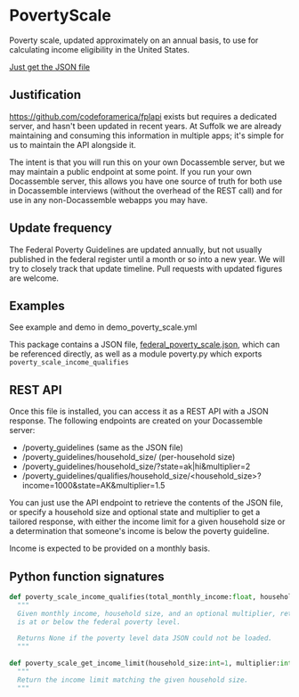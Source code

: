 # PovertyScale

Poverty scale, updated approximately on an annual basis, to use for calculating
income eligibility in the United States.

[Just get the JSON file](https://github.com/SuffolkLITLab/docassemble-PovertyScale/blob/main/docassemble/PovertyScale/data/sources/federal_poverty_scale.json)

## Justification

https://github.com/codeforamerica/fplapi exists but requires a dedicated
server, and hasn't been updated in recent years. At Suffolk we are already
maintaining and consuming this information in multiple apps; it's simple 
for us to maintain the API alongside it.

The intent is that you will run this on your own Docassemble server, but we may maintain a public endpoint
at some point. If you run your own Docassemble server, this allows you have one
source of truth for both use in Docassemble interviews (without the overhead of the REST call)
and for use in any non-Docassemble webapps you may have.

## Update frequency

The Federal Poverty Guidelines are updated annually, but not usually published in the federal register until a month or so into a new year.
We will try to closely track that update timeline. Pull requests with updated figures are welcome.

## Examples

See example and demo in demo_poverty_scale.yml

This package contains a JSON file, [federal_poverty_scale.json](https://github.com/SuffolkLITLab/docassemble-PovertyScale/blob/main/docassemble/PovertyScale/data/sources/federal_poverty_scale.json), which can be referenced directly,
as well as a module poverty.py which exports `poverty_scale_income_qualifies`

## REST API

Once this file is installed, you can access it as a REST API with
a JSON response. The following endpoints are created on your Docassemble
server:

* /poverty_guidelines (same as the JSON file)
* /poverty_guidelines/household_size/<n> (per-household size)
* /poverty_guidelines/household_size/<n>?state=ak|hi&multiplier=2
* /poverty_guidelines/qualifies/household_size/<household_size>?income=1000&state=AK&multiplier=1.5

You can just use the API endpoint to retrieve the contents of the JSON file,
or specify a household size and optional state and multiplier to get a tailored
response, with either the income limit for a given household size or a 
determination that someone's income is below the poverty guideline.

Income is expected to be provided on a monthly basis.

## Python function signatures

```python
def poverty_scale_income_qualifies(total_monthly_income:float, household_size:int=1, multiplier:int=1)->Union[bool,None]:
  """
  Given monthly income, household size, and an optional multiplier, return whether an individual
  is at or below the federal poverty level.
  
  Returns None if the poverty level data JSON could not be loaded.
  """
  
def poverty_scale_get_income_limit(household_size:int=1, multiplier:int=1)->Union[int, None]:
  """
  Return the income limit matching the given household size.
  """
  
```
